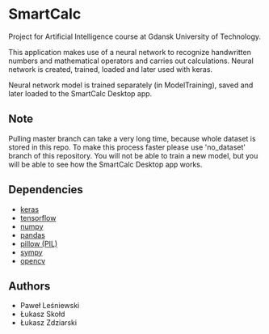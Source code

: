 # SmartCalc
Project for Artificial Intelligence course at Gdansk University of Technology.  

This application makes use of a neural network to recognize handwritten numbers and mathematical operators and carries out calculations.
Neural network is created, trained, loaded and later used with keras.

Neural network model is trained separately (in ModelTraining), saved and later loaded to the SmartCalc Desktop app.

## Note
Pulling master branch can take a very long time, because whole dataset is stored in this repo.
To make this process faster please use 'no_dataset' branch of this repository.
You will not be able to train a new model, but you will be able to see how the SmartCalc Desktop app works.

## Dependencies
* [keras](https://keras.io/)
* [tensorflow](https://www.tensorflow.org/)
* [numpy](https://numpy.org/)
* [pandas](https://pandas.pydata.org/)
* [pillow (PIL)](https://pypi.org/project/Pillow/)
* [sympy](https://www.sympy.org/en/index.html)
* [opencv](https://pypi.org/project/opencv-python/)


## Authors
* Paweł Leśniewski
* Łukasz Skołd
* Łukasz Zdziarski
